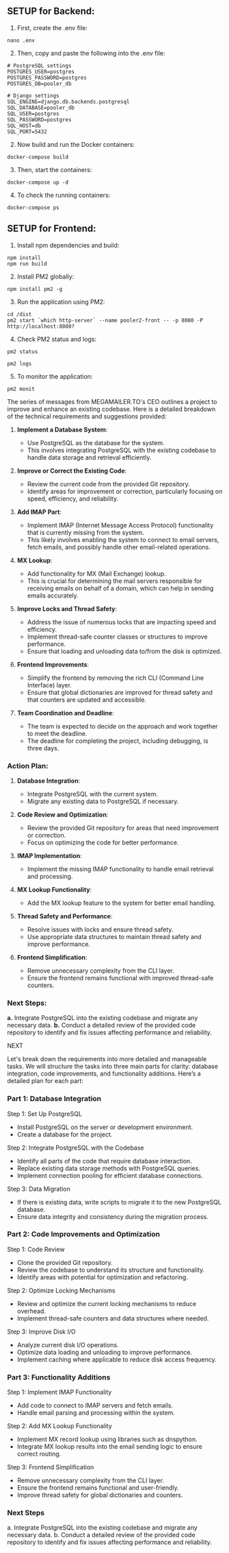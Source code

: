 ## SETUP for Backend:

1. First, create the .env file:
```
nano .env
```

2. Then, copy and paste the following into the .env file:
```
# PostgreSQL settings
POSTGRES_USER=postgres
POSTGRES_PASSWORD=postgres
POSTGRES_DB=pooler_db

# Django settings
SQL_ENGINE=django.db.backends.postgresql
SQL_DATABASE=pooler_db
SQL_USER=postgres
SQL_PASSWORD=postgres
SQL_HOST=db
SQL_PORT=5432
```

2. Now build and run the Docker containers:
```
docker-compose build
```

3. Then, start the containers:
```
docker-compose up -d
```

4. To check the running containers:
```
docker-compose ps
```

## SETUP for Frontend:

1. Install npm dependencies and build:
```
npm install
npm run build
```

2. Install PM2 globally:
```
npm install pm2 -g
```

3. Run the application using PM2:
```
cd /dist
pm2 start `which http-server` --name pooler2-front -- -p 8080 -P http://localhost:8080?
```

4. Check PM2 status and logs:
```
pm2 status
```
```
pm2 logs
```

5. To monitor the application:
```
pm2 monit
```


The series of messages from MEGAMAILER.TO's CEO outlines a project to improve and enhance an existing codebase. Here is a detailed breakdown of the technical requirements and suggestions provided:

1. **Implement a Database System**:
   - Use PostgreSQL as the database for the system.
   - This involves integrating PostgreSQL with the existing codebase to handle data storage and retrieval efficiently.

2. **Improve or Correct the Existing Code**:
   - Review the current code from the provided Git repository.
   - Identify areas for improvement or correction, particularly focusing on speed, efficiency, and reliability.

3. **Add IMAP Part**:
   - Implement IMAP (Internet Message Access Protocol) functionality that is currently missing from the system.
   - This likely involves enabling the system to connect to email servers, fetch emails, and possibly handle other email-related operations.

4. **MX Lookup**:
   - Add functionality for MX (Mail Exchange) lookup.
   - This is crucial for determining the mail servers responsible for receiving emails on behalf of a domain, which can help in sending emails accurately.

5. **Improve Locks and Thread Safety**:
   - Address the issue of numerous locks that are impacting speed and efficiency.
   - Implement thread-safe counter classes or structures to improve performance.
   - Ensure that loading and unloading data to/from the disk is optimized.

6. **Frontend Improvements**:
   - Simplify the frontend by removing the rich CLI (Command Line Interface) layer.
   - Ensure that global dictionaries are improved for thread safety and that counters are updated and accessible.

7. **Team Coordination and Deadline**:
   - The team is expected to decide on the approach and work together to meet the deadline.
   - The deadline for completing the project, including debugging, is three days.

### Action Plan:
1. **Database Integration**:
   - Integrate PostgreSQL with the current system.
   - Migrate any existing data to PostgreSQL if necessary.

2. **Code Review and Optimization**:
   - Review the provided Git repository for areas that need improvement or correction.
   - Focus on optimizing the code for better performance.

3. **IMAP Implementation**:
   - Implement the missing IMAP functionality to handle email retrieval and processing.

4. **MX Lookup Functionality**:
   - Add the MX lookup feature to the system for better email handling.

5. **Thread Safety and Performance**:
   - Resolve issues with locks and ensure thread safety.
   - Use appropriate data structures to maintain thread safety and improve performance.

6. **Frontend Simplification**:
   - Remove unnecessary complexity from the CLI layer.
   - Ensure the frontend remains functional with improved thread-safe counters.

### Next Steps:
**a.** Integrate PostgreSQL into the existing codebase and migrate any necessary data.
**b.** Conduct a detailed review of the provided code repository to identify and fix issues affecting performance and reliability.


NEXT

Let's break down the requirements into more detailed and manageable tasks. We will structure the tasks into three main parts for clarity: database integration, code improvements, and functionality additions. Here’s a detailed plan for each part:

### Part 1: Database Integration

Step 1: Set Up PostgreSQL
- Install PostgreSQL on the server or development environment.
- Create a database for the project.

Step 2: Integrate PostgreSQL with the Codebase
- Identify all parts of the code that require database interaction.
- Replace existing data storage methods with PostgreSQL queries.
- Implement connection pooling for efficient database connections.

Step 3: Data Migration
- If there is existing data, write scripts to migrate it to the new PostgreSQL database.
- Ensure data integrity and consistency during the migration process.

### Part 2: Code Improvements and Optimization

Step 1: Code Review
- Clone the provided Git repository.
- Review the codebase to understand its structure and functionality.
- Identify areas with potential for optimization and refactoring.

Step 2: Optimize Locking Mechanisms
- Review and optimize the current locking mechanisms to reduce overhead.
- Implement thread-safe counters and data structures where needed.

Step 3: Improve Disk I/O
- Analyze current disk I/O operations.
- Optimize data loading and unloading to improve performance.
- Implement caching where applicable to reduce disk access frequency.

### Part 3: Functionality Additions

Step 1: Implement IMAP Functionality
- Add code to connect to IMAP servers and fetch emails.
- Handle email parsing and processing within the system.

Step 2: Add MX Lookup Functionality
- Implement MX record lookup using libraries such as dnspython.
- Integrate MX lookup results into the email sending logic to ensure correct routing.

Step 3: Frontend Simplification
- Remove unnecessary complexity from the CLI layer.
- Ensure the frontend remains functional and user-friendly.
- Improve thread safety for global dictionaries and counters.

### Next Steps

a. Integrate PostgreSQL into the existing codebase and migrate any necessary data.
b. Conduct a detailed review of the provided code repository to identify and fix issues affecting performance and reliability.
